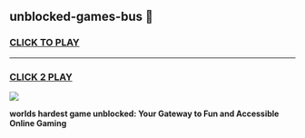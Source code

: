 
## unblocked-games-bus 👋
<h3>
<a href="https://premium.freeplayer.one?title=unblocked-games-bus&ref=14F">CLICK TO PLAY</a></h3>
<hr>

<h3>
<a href="https://premium.freeplayer.one?title=unblocked-games-bus&ref=14F">CLICK 2 PLAY</a>
  
</h3>

<a href="https://premium.freeplayer.one?title=unblocked-games-bus&ref=12F/"><img src="https://clearcache.store/games.png"></a>


**worlds hardest game unblocked: Your Gateway to Fun and Accessible Online Gaming**
